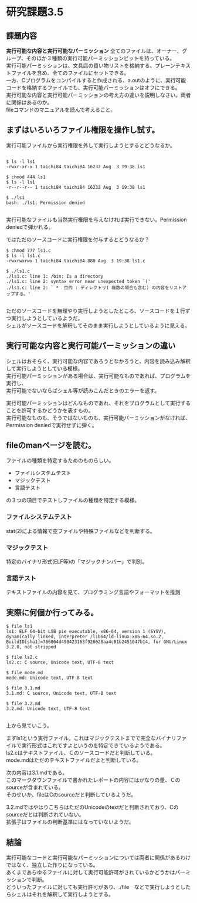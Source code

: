 # 研究課題3.5    
## 課題内容    
**実行可能な内容と実行可能なパーミッション** 全てのファイルは、オーナー、グループ、そのほか３種類の実行可能パーミッションビットを持っている。    
実行可能パーミッションは、文具店の買い物リストを格納する、プレーンテキストファイルを含め、全てのファイルにセットできる。    
一方、Cプログラムをコンパイルすると作成される、a.outのように、実行可能コードを格納するファイルでも、実行可能パーミッションはオフにできる。    
実行可能な内容と実行可能パーミッションの考え方の違いを説明しなさい。両者に関係はあるのか。    
fileコマンドのマニュアルを読んで考えること。    
    
## まずはいろいろファイル権限を操作し試す。    
実行可能ファイルから実行権限を外して実行しようとするとどうなるか。    
    
```    
    
$ ls -l ls1    
-rwxr-xr-x 1 taichi84 taichi84 16232 Aug  3 19:38 ls1    
    
$ chmod 444 ls1    
$ ls -l ls1    
-r--r--r-- 1 taichi84 taichi84 16232 Aug  3 19:38 ls1    
    
$ ./ls1    
bash: ./ls1: Permission denied    
    
```    
    
実行可能なファイルも当然実行権限を与えなければ実行できない。Permission deniedで弾かれる。    
    
    
ではただのソースコードに実行権限を付与するとどうなるか？    
    
```    
$ chmod 777 ls1.c     
$ ls -l ls1.c    
-rwxrwxrwx 1 taichi84 taichi84 880 Aug  3 19:38 ls1.c    
    
$ ./ls1.c    
./ls1.c: line 1: /bin: Is a directory    
./ls1.c: line 2: syntax error near unexpected token `('    
./ls1.c: line 2: ` *  目的 : ディレクトリ( 複数の場合も含む) の内容をリストアップする。'    
    
```    
    
ただのソースコードを無理やり実行しようとしたところ、ソースコードを１行ずつ実行しようとしているようだ。    
シェルがソースコードを解釈してそのまま実行しようとしているように見える。    
    
## 実行可能な内容と実行可能パーミッションの違い    
シェルはおそらく、実行可能な内容であろうとなかろうと、内容を読み込み解釈して実行しようとしている模様。    
実行可能パーミッションがある場合は、実行可能なものであれば、プログラムを実行し、    
実行可能でないならばシェル等が読みこんだときのエラーを返す。    
    
実行可能パーミッションはどんなものであれ、それをプログラムとして実行することを許可するかどうかを表すもの。    
実行可能なものも、そうではないものも、実行可能パーミッションがなければ、Permission deniedで実行せずに弾く。    
    
## fileのmanページを読む。    
ファイルの種類を特定するためのものらしい。    
- ファイルシステムテスト    
- マジックテスト    
- 言語テスト    
    
の３つの項目でテストしファイルの種類を特定する模様。    
    
### ファイルシステムテスト    
stat(2)による情報で空ファイルや特殊ファイルなどを判断する。    
    
### マジックテスト    
特定のバイナリ形式(ELF等)の「マジックナンバー」で判別。    
    
### 言語テスト    
テキストファイルの内容を見て、プログラミング言語やフォーマットを推測    
    
## 実際に何個か行ってみる。    
```    
$ file ls1    
ls1: ELF 64-bit LSB pie executable, x86-64, version 1 (SYSV), dynamically linked, interpreter /lib64/ld-linux-x86-64.so.2, BuildID[sha1]=766864d498423163f926628aa4c01b2451047b14, for GNU/Linux 3.2.0, not stripped    
    
$ file ls2.c    
ls2.c: C source, Unicode text, UTF-8 text    
    
$ file mode.md    
mode.md: Unicode text, UTF-8 text    
    
$ file 3.1.md    
3.1.md: C source, Unicode text, UTF-8 text    
    
$ file 3.2.md    
3.2.md: Unicode text, UTF-8 text    
    
```    
    
上から見ていこう。    
    
まずls1という実行ファイル。これはマジックテストまでで完全なバイナリファイルで実行形式はこれですよというのを特定できているようである。    
ls2.cはテキストファイル、Ｃのソースコードだと判断している。    
mode.mdはただのテキストファイルだよと判断している。    
    
次の内容は3.1.mdである。    
このマークダウンファイルで書かれたレポートの内容にはかなりの量、Ｃのsourceが含まれている。    
そのせいか、fileはCのsourceだと判断しているようだ。    
    
3.2.mdではやはりこちらはただのUnicodeのtextだと判断されており、Cのsourceだとは判断されていない。    
拡張子はファイルの判断基準にはなっていないようだ。    
    
## 結論    
実行可能なコードと実行可能なパーミッションについては両者に関係があるわけではなく、独立した作りになっている。    
あくまであらゆるファイルに対して実行可能許可がされているかどうかはパーミッションで判断。    
どういったファイルに対しても実行許可があり、./file　などで実行しようとしたらシェルはそれを解釈して実行しようとする。    
    
    
    
